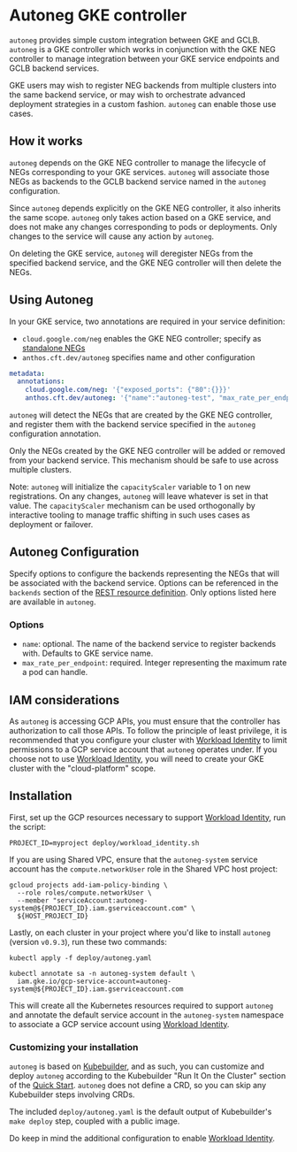 # Autoneg GKE controller

`autoneg` provides simple custom integration between GKE and GCLB. `autoneg` is a GKE controller which works in conjunction with the GKE NEG controller to manage integration between your GKE service endpoints and GCLB backend services.

GKE users may wish to register NEG backends from multiple clusters into the same backend service, or may wish to orchestrate advanced deployment strategies in a custom fashion. `autoneg` can enable those use cases.

## How it works

`autoneg` depends on the GKE NEG controller to manage the lifecycle of NEGs corresponding to your GKE services. `autoneg` will associate those NEGs as backends to the GCLB backend service named in the `autoneg` configuration.

Since `autoneg` depends explicitly on the GKE NEG controller, it also inherits the same scope. `autoneg` only takes action based on a GKE service, and does not make any changes corresponding to pods or deployments. Only changes to the service will cause any action by `autoneg`.

On deleting the GKE service, `autoneg` will deregister NEGs from the specified backend service, and the GKE NEG controller will then delete the NEGs.

## Using Autoneg

In your GKE service, two annotations are required in your service definition:

* `cloud.google.com/neg` enables the GKE NEG controller; specify as [standalone NEGs](https://cloud.google.com/kubernetes-engine/docs/how-to/standalone-neg)
* `anthos.cft.dev/autoneg` specifies name and other configuration

```yaml
metadata:
  annotations:
    cloud.google.com/neg: '{"exposed_ports": {"80":{}}}'
    anthos.cft.dev/autoneg: '{"name":"autoneg-test", "max_rate_per_endpoint":1000}'
```

`autoneg` will detect the NEGs that are created by the GKE NEG controller, and register them with the backend service specified in the `autoneg` configuration annotation.

Only the NEGs created by the GKE NEG controller will be added or removed from your backend service. This mechanism should be safe to use across multiple clusters.

Note: `autoneg` will initialize the `capacityScaler` variable to 1 on new registrations. On any changes, `autoneg` will leave whatever is set in that value. The `capacityScaler` mechanism can be used orthogonally by interactive tooling to manage traffic shifting in such uses cases as deployment or failover.

## Autoneg Configuration

Specify options to configure the backends representing the NEGs that will be associated with the backend service. Options can be referenced in the `backends` section of the [REST resource definition](https://cloud.google.com/compute/docs/reference/rest/v1/backendServices). Only options listed here are available in `autoneg`.

### Options

* `name`: optional. The name of the backend service to register backends with. Defaults to GKE service name.
* `max_rate_per_endpoint`: required. Integer representing the maximum rate a pod can handle.

## IAM considerations

As `autoneg` is accessing GCP APIs, you must ensure that the controller has authorization to call those APIs. To follow the principle of least privilege, it is recommended that you configure your cluster with [Workload Identity](https://cloud.google.com/kubernetes-engine/docs/how-to/workload-identity) to limit permissions to a GCP service account that `autoneg` operates under. If you choose not to use [Workload Identity](https://cloud.google.com/kubernetes-engine/docs/how-to/workload-identity), you will need to create your GKE cluster with the "cloud-platform" scope.

## Installation

First, set up the GCP resources necessary to support [Workload Identity](https://cloud.google.com/kubernetes-engine/docs/how-to/workload-identity), run the script:
```
PROJECT_ID=myproject deploy/workload_identity.sh
```
If you are using Shared VPC, ensure that the `autoneg-system` service account has the `compute.networkUser` role in the Shared VPC host project:
```
gcloud projects add-iam-policy-binding \
  --role roles/compute.networkUser \
  --member "serviceAccount:autoneg-system@${PROJECT_ID}.iam.gserviceaccount.com" \
  ${HOST_PROJECT_ID}
```

Lastly, on each cluster in your project where you'd like to install `autoneg` (version `v0.9.3`), run these two commands:
```
kubectl apply -f deploy/autoneg.yaml

kubectl annotate sa -n autoneg-system default \
  iam.gke.io/gcp-service-account=autoneg-system@${PROJECT_ID}.iam.gserviceaccount.com
```
This will create all the Kubernetes resources required to support `autoneg` and annotate the default service account in the `autoneg-system` namespace to associate a GCP service account using [Workload Identity](https://cloud.google.com/kubernetes-engine/docs/how-to/workload-identity). 

### Customizing your installation
`autoneg` is based on [Kubebuilder](https://kubebuilder.io), and as such, you can customize and deploy `autoneg` according to the Kubebuilder "Run It On the Cluster" section of the [Quick Start](https://kubebuilder.io/quick-start.html#run-it-on-the-cluster). `autoneg` does not define a CRD, so you can skip any Kubebuilder steps involving CRDs.

The included `deploy/autoneg.yaml` is the default output of Kubebuilder's `make deploy` step, coupled with a public image.

Do keep in mind the additional configuration to enable [Workload Identity](https://cloud.google.com/kubernetes-engine/docs/how-to/workload-identity).
